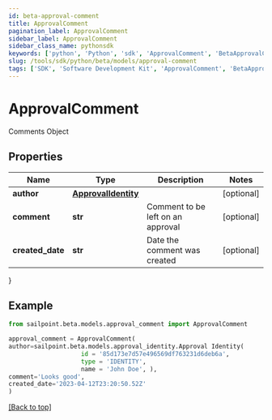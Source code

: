 ```yaml
---
id: beta-approval-comment
title: ApprovalComment
pagination_label: ApprovalComment
sidebar_label: ApprovalComment
sidebar_class_name: pythonsdk
keywords: ['python', 'Python', 'sdk', 'ApprovalComment', 'BetaApprovalComment'] 
slug: /tools/sdk/python/beta/models/approval-comment
tags: ['SDK', 'Software Development Kit', 'ApprovalComment', 'BetaApprovalComment']
---
```


# ApprovalComment

Comments Object

## Properties

Name | Type | Description | Notes
------------ | ------------- | ------------- | -------------
**author** | [**ApprovalIdentity**](approval-identity) |  | [optional] 
**comment** | **str** | Comment to be left on an approval | [optional] 
**created_date** | **str** | Date the comment was created | [optional] 
}

## Example

```python
from sailpoint.beta.models.approval_comment import ApprovalComment

approval_comment = ApprovalComment(
author=sailpoint.beta.models.approval_identity.Approval Identity(
                    id = '85d173e7d57e496569df763231d6deb6a', 
                    type = 'IDENTITY', 
                    name = 'John Doe', ),
comment='Looks good',
created_date='2023-04-12T23:20:50.52Z'
)

```
[[Back to top]](#) 

